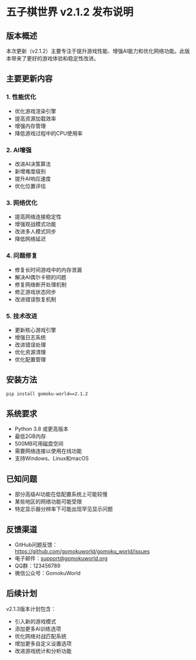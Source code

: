 # 五子棋世界 v2.1.2 发布说明

## 版本概述
本次更新（v2.1.2）主要专注于提升游戏性能、增强AI能力和优化网络功能。此版本带来了更好的游戏体验和稳定性改进。

## 主要更新内容

### 1. 性能优化
- 优化游戏渲染引擎
- 提高资源加载效率
- 增强内存管理
- 降低游戏过程中的CPU使用率

### 2. AI增强
- 改进AI决策算法
- 新增难度级别
- 提升AI响应速度
- 优化位置评估

### 3. 网络优化
- 提高网络连接稳定性
- 增强观战模式功能
- 改进多人模式同步
- 降低网络延迟

### 4. 问题修复
- 修复长时间游戏中的内存泄漏
- 解决AI偶尔卡顿的问题
- 修复网络断开处理机制
- 修正游戏状态同步
- 改进错误恢复机制

### 5. 技术改进
- 更新核心游戏引擎
- 增强日志系统
- 改进错误处理
- 优化资源清理
- 优化配置管理

## 安装方法
```bash
pip install gomoku-world==2.1.2
```

## 系统要求
- Python 3.8 或更高版本
- 最低2GB内存
- 500MB可用磁盘空间
- 需要网络连接以使用在线功能
- 支持Windows、Linux和macOS

## 已知问题
- 部分高级AI功能在低配置系统上可能较慢
- 某些地区的网络功能可能受限
- 特定显示器分辨率下可能出现罕见显示问题

## 反馈渠道
- GitHub问题反馈：https://github.com/gomokuworld/gomoku_world/issues
- 电子邮件：support@gomokuworld.org
- QQ群：123456789
- 微信公众号：GomokuWorld

## 后续计划
v2.1.3版本计划包含：
- 引入新的游戏模式
- 添加更多AI训练选项
- 优化网络对战匹配系统
- 增加更多自定义设置选项
- 改进游戏统计和分析功能 